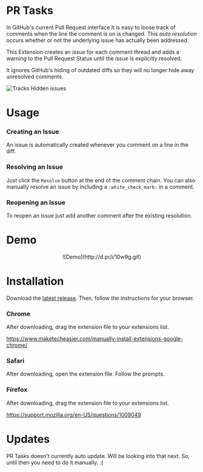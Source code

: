 # PR Tasks

In GitHub's current Pull Request interface it is easy to loose track of comments when
the line the comment is on is changed. This *auto resolution* occurs whether or not
the underlying issue has actually been addressed.

This Extension creates an *issue* for each comment thread and adds a warning to the
Pull Request Status until the *issue* is explicitly resolved.

It ignores GitHub's hiding of outdated diffs so they will no longer hide away
unresolved comments.

![Tracks Hidden issues](http://d.pr/i/1kHfT.png)

# Usage

### Creating an Issue

An issue is automatically created whenever you comment on a line in the diff.

### Resolving an Issue

Just click the `Resolve` button at the end of the comment chain. You can also
manually resolve an issue by including a `:white_check_mark:` in a comment.

### Reopening an Issue

To reopen an issue just add another comment after the existing resolution.

# Demo

<center>![Demo](http://d.pr/i/10w9g.gif)</center>

# Installation

Download the [latest release](https://github.com/seanhealy/PR-Tasks/releases/latest).
Then, follow the instructions for your browser.

### Chrome

After downloading, drag the extension file to your extensions list.

https://www.maketecheasier.com/manually-install-extensions-google-chrome/

### Safari

After downloading, open the extension file. Follow the prompts.

### Firefox

After downloading, drag the extension file to your extensions list.

https://support.mozilla.org/en-US/questions/1009049

# Updates

PR Tasks doesn't currently auto update. Will be looking into that next. So, until then you need to do it manually. :(
